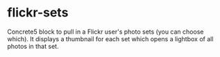 flickr-sets
===========

Concrete5 block to pull in a Flickr user's photo sets (you can choose which). It displays a thumbnail for each set which opens a lightbox of all photos in that set.
